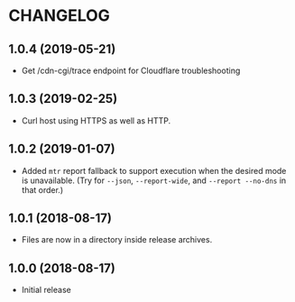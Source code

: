 # CHANGELOG

## 1.0.4 (2019-05-21)

* Get /cdn-cgi/trace endpoint for Cloudflare troubleshooting

## 1.0.3 (2019-02-25)

* Curl host using HTTPS as well as HTTP.

## 1.0.2 (2019-01-07)

* Added `mtr` report fallback to support execution when the desired mode
  is unavailable. (Try for `--json`, `--report-wide`, and
  `--report --no-dns` in that order.)

## 1.0.1 (2018-08-17)

* Files are now in a directory inside release archives.

## 1.0.0 (2018-08-17)

* Initial release
